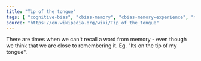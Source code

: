```yaml
---
title: "Tip of the tongue"
tags: [ "cognitive-bias", "cbias-memory", "cbias-memory-experience", "memory" ]
source: "https://en.wikipedia.org/wiki/Tip_of_the_tongue"
---
```


There are times when we can't recall a word from memory - even though we think that we are close to remembering it. Eg. "Its on the tip of my tongue".
